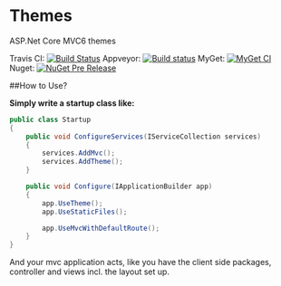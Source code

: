 # Themes
ASP.Net Core MVC6 themes

Travis CI:
[![Build Status](https://travis-ci.org/Ausm/Themes.svg?branch=master)](https://travis-ci.org/Ausm/Themes)
Appveyor:
[![Build status](https://ci.appveyor.com/api/projects/status/3ppghqrpyal0f45i/branch/master?svg=true)](https://ci.appveyor.com/project/Ausm/themes/branch/master)
MyGet:
[![MyGet CI](https://img.shields.io/myget/themes/v/Ausm.EmptyTheme.svg)](https://www.myget.org/feed/themes/package/nuget/Ausm.EmptyTheme)
Nuget:
[![NuGet Pre Release](https://img.shields.io/nuget/vpre/Ausm.EmptyTheme.svg?maxAge=2592000?style=plastic)](https://www.nuget.org/packages/Ausm.EmptyTheme)

##How to Use?


**Simply write a startup class like:**

```C#
public class Startup
{
    public void ConfigureServices(IServiceCollection services)
    {
        services.AddMvc();
        services.AddTheme();
    }

    public void Configure(IApplicationBuilder app)
    {
        app.UseTheme();
        app.UseStaticFiles();

        app.UseMvcWithDefaultRoute();
    }
}
```

And your mvc application acts, like you have the client side packages, controller and views incl. the layout set up.
